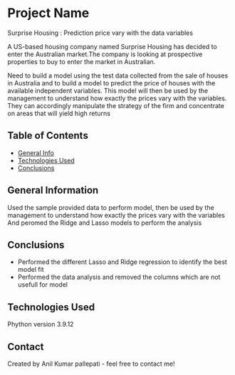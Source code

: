 # Project Name
Surprise Housing : Prediction price vary with the data variables

A US-based housing company named Surprise Housing has decided to enter the Australian market.The company is looking at prospective properties to buy to enter the market in Australian.

Need to build a model using the test data collected from the sale of houses in Australia and to build a model to predict the price of houses with the available independent variables. This model will then be used by the management to understand how exactly the prices vary with the variables. They can accordingly manipulate the strategy of the firm and concentrate on areas that will yield high returns
> 



## Table of Contents
* [General Info](#general-information)
* [Technologies Used](#technologies-used)
* [Conclusions](#conclusions)


<!-- You can include any other section that is pertinent to your problem -->

## General Information
Used the sample provided data to perform model, then be used by the management to understand how exactly the prices vary with the variables
And peromed the Ridge and Lasso models to perform the analysis

## Conclusions
- Performed the different Lasso and Ridge regression to identify the best model fit
- Performed the data analysis and removed the columns which are not usefull for model

<!-- You don't have to answer all the questions - just the ones relevant to your project. -->


## Technologies Used
Phython version 3.9.12

<!-- As the libraries versions keep on changing, it is recommended to mention the version of library used in this project -->


## Contact
Created by Anil Kumar pallepati - feel free to contact me!


<!-- Optional -->
<!-- ## License -->
<!-- This project is open source and available under the [... License](). -->

<!-- You don't have to include all sections - just the one's relevant to your project -->
